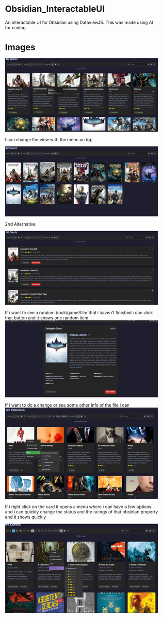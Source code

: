 # Obsidian_InteractableUI
An interactable UI for Obsidian using DataviewJS. This was made using AI for coding


# Images

![Dashboard](Images/immagine_2025-08-25_122533141.png)

I can change the view with the menu on top

![Alternative View](Images/immagine_2025-08-25_122543201.png)

2nd Alternative

![Alternative View](Images/immagine_2025-08-25_122551609.png)

If i want to see a random book/game/film that i haven't finished i can click that button and it shows one random item
![Random Function View](Images/immagine_2025-08-25_122606261.png)

If i want to do a change or see some other info of the file i can
![Right Click Menu](Images/immagine_2025-08-25_122638543.png)

If i right click on the card it opens a menu where i can have a few options and i can quickly change the status and the ratings of that obsidian property and it shows quickly

![Right Click Menu 2](Images/immagine_2025-08-25_122704283.png)

